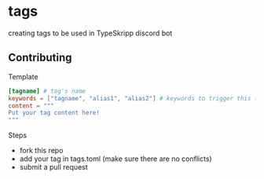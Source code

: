 # tags
creating tags to be used in TypeSkripp discord bot

## Contributing

Template
```toml
[tagname] # tag's name
keywords = ["tagname", "alias1", "alias2"] # keywords to trigger this tag, make sure to include the tag name aswell!
content = """ 
Put your tag content here! 
"""

```

Steps
- fork this repo
- add your tag in tags.toml (make sure there are no conflicts)
- submit a pull request
